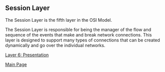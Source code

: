 ## Session Layer

The Session Layer is the fifth layer in the OSI Model. 

The Session Layer is responsible for being the manager of the flow and sequence of the events that make and break network connections. This layer is designed to support many types of connections that can be created dynamically and go over the individual networks.


[Layer 6: Presentation](https://github.com/HaileyJessee/FinalProject-OSI/blob/main/PresentationLayer.md)

[Main Page](https://github.com/HaileyJessee/FinalProject-OSI)
